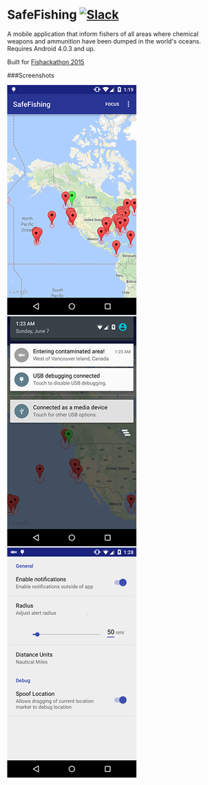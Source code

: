 SafeFishing [![Slack][slackin-badge]][slackin]
============

A mobile application that inform fishers of all areas where chemical weapons and ammunition have been dumped in the world's oceans. Requires Android 4.0.3 and up.

Built for [Fishackathon 2015](http://fishackathon2015.challengepost.com/)

###Screenshots

![Homepage](/app/src/main/assets/home.png "Homepage") ![Notification](/app/src/main/assets/notification.png "Notification") ![Settings](/app/src/main/assets/settings.png "Settings page")

[slackin]: https://murmuring-eyrie-9747.herokuapp.com/
[slackin-badge]: https://murmuring-eyrie-9747.herokuapp.com/badge.svg
